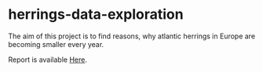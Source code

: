# herrings-data-exploration
The aim of this project is to find reasons, why atlantic herrings in Europe are becoming smaller every year.

Report is available [Here](https://bartkow1999.github.io/herrings-data-exploration/).